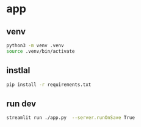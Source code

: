 # app

## venv

```bash
python3 -m venv .venv
source .venv/bin/activate
```

## instlal

```bash
pip install -r requirements.txt
```

## run dev

```bash
streamlit run ./app.py  --server.runOnSave True
```
